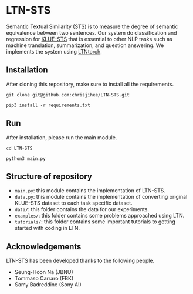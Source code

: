 # LTN-STS

Semantic Textual Similarity (STS) is to measure the degree of semantic equivalence between two sentences. Our system do classification and regression for [KLUE-STS](https://klue-benchmark.com/tasks/67/overview/description) that is essential to other NLP tasks such as machine translation, summarization, and question answering. We implements the system using [LTNtorch](https://github.com/bmxitalia/LTNtorch).

## Installation

After cloning this repository, make sure to install all the requirements.

`git clone git@github.com:chrisjihee/LTN-STS.git`

`pip3 install -r requirements.txt`

## Run

After installation, please run the main module.

`cd LTN-STS`

`python3 main.py`

## Structure of repository

- `main.py`: this module contains the implementation of LTN-STS.
- `data.py`: this module contains the implementation of converting original KLUE-STS dataset to each task specific dataset.
- `data/`: this folder contains the data for our experiments.
- `examples/`: this folder contains some problems approached using LTN.
- `tutorials/`: this folder contains some important tutorials to getting started with coding in LTN.

## Acknowledgements

LTN-STS has been developed thanks to the following people.

- Seung-Hoon Na (JBNU)
- Tommaso Carraro (FBK)
- Samy Badreddine (Sony AI)
